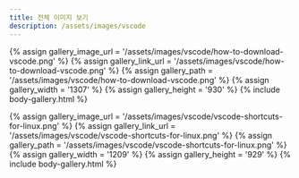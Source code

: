 ```yaml
---
title: 전체 이미지 보기
description: /assets/images/vscode
---
```




{% assign gallery_image_url = '/assets/images/vscode/how-to-download-vscode.png' %}
{% assign gallery_link_url = '/assets/images/vscode/how-to-download-vscode.png' %}
{% assign gallery_path = '/assets/images/vscode/how-to-download-vscode.png' %}
{% assign gallery_width = '1307'  %}
{% assign gallery_height = '930'  %}
{% include body-gallery.html %}

{% assign gallery_image_url = '/assets/images/vscode/vscode-shortcuts-for-linux.png' %}
{% assign gallery_link_url = '/assets/images/vscode/vscode-shortcuts-for-linux.png' %}
{% assign gallery_path = '/assets/images/vscode/vscode-shortcuts-for-linux.png' %}
{% assign gallery_width = '1209'  %}
{% assign gallery_height = '929'  %}
{% include body-gallery.html %}
